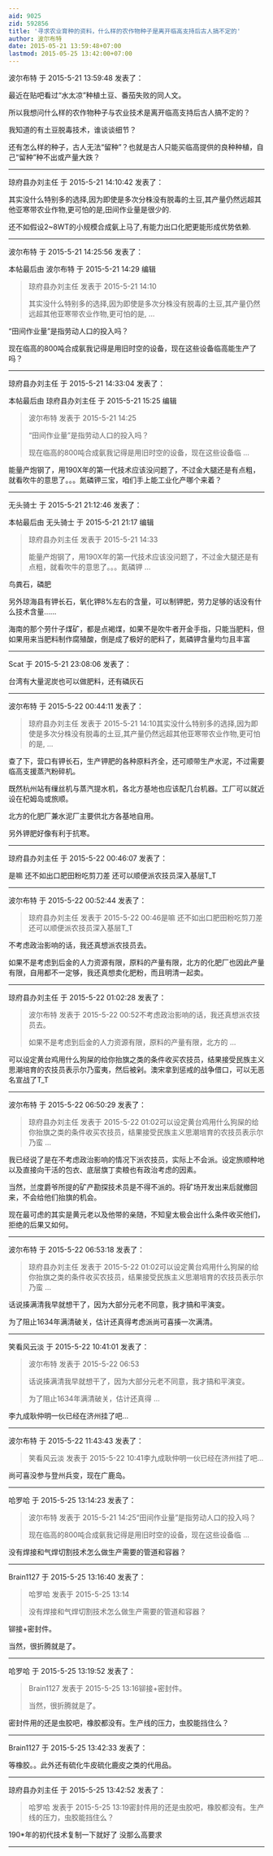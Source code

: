 ```yaml
---
aid: 9025
zid: 592856
title: '寻求农业育种的资料，什么样的农作物种子是离开临高支持后古人搞不定的'
author: 波尔布特
date: 2015-05-21 13:59:48+07:00
lastmod: 2015-05-25 13:42:00+07:00
---
```


波尔布特 于 2015-5-21 13:59:48 发表了：

最近在贴吧看过“水太凉”种植土豆、番茄失败的同人文。

所以我想问什么样的农作物种子与农业技术是离开临高支持后古人搞不定的？

我知道的有土豆脱毒技术，谁谈谈细节？

还有怎么样的种子，古人无法“留种”？也就是古人只能买临高提供的良种种植，自己“留种”种不出或产量大跌？

---------

琼府县办刘主任 于 2015-5-21 14:10:42 发表了：

其实没什么特别多的选择,因为即使是多次分株没有脱毒的土豆,其产量仍然远超其他亚寒带农业作物,更可怕的是,田间作业量是很少的.

还不如假设2~8WT的小规模合成氨上马了,有能力出口化肥更能形成优势依赖.

---------

波尔布特 于 2015-5-21 14:25:56 发表了：

本帖最后由 波尔布特 于 2015-5-21 14:29 编辑 


> 
> 琼府县办刘主任 发表于 2015-5-21 14:10
> 
> 其实没什么特别多的选择,因为即使是多次分株没有脱毒的土豆,其产量仍然远超其他亚寒带农业作物,更可怕的是, ...



“田间作业量”是指劳动人口的投入吗？

现在临高的800吨合成氨我记得是用旧时空的设备，现在这些设备临高能生产了吗？

---------

琼府县办刘主任 于 2015-5-21 14:33:04 发表了：

本帖最后由 琼府县办刘主任 于 2015-5-21 15:25 编辑 


> 
> 波尔布特 发表于 2015-5-21 14:25
> 
> “田间作业量”是指劳动人口的投入吗？
> 
> 现在临高的800吨合成氨我记得是用旧时空的设备，现在这些设备临 ...



能量产炮钢了，用190X年的第一代技术应该没问题了，不过金大腿还是有点粗，就看吹牛的意思了。。。氮磷钾三宝，咱们手上能工业化产哪个来着？

---------

无头骑士 于 2015-5-21 21:12:46 发表了：

本帖最后由 无头骑士 于 2015-5-21 21:17 编辑 


> 
> 琼府县办刘主任 发表于 2015-5-21 14:33
> 
> 能量产炮钢了，用190X年的第一代技术应该没问题了，不过金大腿还是有点粗，就看吹牛的意思了。。。氮磷钾 ...



鸟粪石，磷肥

另外琼海县有钾长石，氧化钾8%左右的含量，可以制钾肥，劳力足够的话没有什么技术含量……

海南的那个劳什子煤矿，都是点褐煤，如果不是吹牛者开金手指，只能当肥料，但如果用来当肥料制作腐殖酸，倒是成了极好的肥料了，氮磷钾含量均匀且丰富

---------

Scat 于 2015-5-21 23:08:06 发表了：

台湾有大量泥炭也可以做肥料，还有磷灰石

---------

波尔布特 于 2015-5-22 00:44:11 发表了：

> 琼府县办刘主任 发表于 2015-5-21 14:10其实没什么特别多的选择,因为即使是多次分株没有脱毒的土豆,其产量仍然远超其他亚寒带农业作物,更可怕的是, ...



查了下，营口有钾长石，生产钾肥的各种原料齐全，还可顺带生产水泥，不过需要临高支援蒸汽粉碎机。

既然杭州站有缫丝机与蒸汽提水机，各北方基地也应该配几台机器。工厂可以就近设在杞姆岛或旅顺。

北方的化肥厂兼水泥厂主要供北方各基地自用。

另外钾肥好像有利于抗寒。

---------

琼府县办刘主任 于 2015-5-22 00:46:07 发表了：

是嘛 还不如出口肥田粉吃剪刀差 还可以顺便派农技员深入基层T\_T

---------

波尔布特 于 2015-5-22 00:52:44 发表了：

> 琼府县办刘主任 发表于 2015-5-22 00:46是嘛 还不如出口肥田粉吃剪刀差 还可以顺便派农技员深入基层T\_T



不考虑政治影响的话，我还真想派农技员去。

如果不是考虑到后金的人力资源有限，原料的产量有限，北方的化肥厂也因此产量有限，自用都不一定够，我还真想卖化肥粉，而且明清一起卖。

---------

琼府县办刘主任 于 2015-5-22 01:02:28 发表了：

> 波尔布特 发表于 2015-5-22 00:52不考虑政治影响的话，我还真想派农技员去。
> 
> 如果不是考虑到后金的人力资源有限，原料的产量有限，北方的 ...



可以设定黄台鸡用什么狗屎的给你抬旗之类的条件收买农技员，结果接受民族主义思潮培育的农技员表示尔乃蛮夷，然后被剁。澳宋拿到惩戒的战争借口，可以无恶名宣战了T\_T

---------

波尔布特 于 2015-5-22 06:50:29 发表了：

> 琼府县办刘主任 发表于 2015-5-22 01:02可以设定黄台鸡用什么狗屎的给你抬旗之类的条件收买农技员，结果接受民族主义思潮培育的农技员表示尔乃蛮 ...



我已经说了是在不考虑政治影响的情况下派农技员，实际上不会派。设定旅顺种地以及直接向干活的包衣、底层旗丁卖粮也有政治考虑的因素。

当然，兰度爵爷所提的矿产勘探技术员是不得不派的。将矿场开发出来后就撤回来，不会给他们抬旗的机会。

现在最可虑的其实是黄元老以及他带的亲随，不知皇太极会出什么条件收买他们，拒绝的后果又如何。

---------

波尔布特 于 2015-5-22 06:53:18 发表了：

> 琼府县办刘主任 发表于 2015-5-22 01:02可以设定黄台鸡用什么狗屎的给你抬旗之类的条件收买农技员，结果接受民族主义思潮培育的农技员表示尔乃蛮 ...



话说揍满清我早就想干了，因为大部分元老不同意，我才搞和平演变。

为了阻止1634年满清破关，估计还真得考虑派尚可喜揍一次满清。

---------

笑看风云淡 于 2015-5-22 10:41:01 发表了：

> 波尔布特 发表于 2015-5-22 06:53
> 
> 话说揍满清我早就想干了，因为大部分元老不同意，我才搞和平演变。
> 
> 为了阻止1634年满清破关，估计还真得 ...



李九成耿仲明一伙已经在济州挂了吧...

---------

波尔布特 于 2015-5-22 11:43:43 发表了：

> 笑看风云淡 发表于 2015-5-22 10:41李九成耿仲明一伙已经在济州挂了吧...



尚可喜没参与登州兵变，现在广鹿岛。

---------

哈罗哈 于 2015-5-25 13:14:23 发表了：

> 波尔布特 发表于 2015-5-21 14:25“田间作业量”是指劳动人口的投入吗？
> 
> 现在临高的800吨合成氨我记得是用旧时空的设备，现在这些设备临 ...



没有焊接和气焊切割技术怎么做生产需要的管道和容器？

---------

Brain1127 于 2015-5-25 13:16:40 发表了：

> 哈罗哈 发表于 2015-5-25 13:14
> 
> 没有焊接和气焊切割技术怎么做生产需要的管道和容器？



铆接+密封件。

当然，很折腾就是了。

---------

哈罗哈 于 2015-5-25 13:19:52 发表了：

> Brain1127 发表于 2015-5-25 13:16铆接+密封件。
> 
> 当然，很折腾就是了。



密封件用的还是虫胶吧，橡胶都没有。生产线的压力，虫胶能挡住么？

---------

Brain1127 于 2015-5-25 13:42:33 发表了：

等橡胶。。此外还有硫化牛皮硫化鹿皮之类的代用品。

---------

琼府县办刘主任 于 2015-5-25 13:42:52 发表了：

> 哈罗哈 发表于 2015-5-25 13:19密封件用的还是虫胶吧，橡胶都没有。生产线的压力，虫胶能挡住么？



190\*年的初代技术复制一下就好了 没那么高要求

---------

